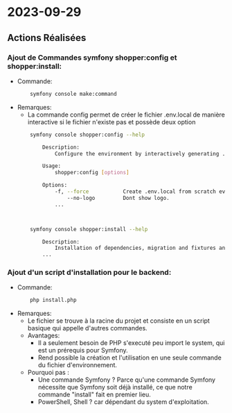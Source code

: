 # 2023-09-29

## Actions Réalisées

### Ajout de Commandes symfony shopper:config et shopper:install:

-   Commande:
    ```bash
        symfony console make:command
    ```
-   Remarques:
    - La commande config permet de créer le fichier .env.local de manière interactive si le fichier n'existe pas et possède deux option
    ```bash
        symfony console shopper:config --help

            Description:
                Configure the environment by interactively generating .env.local

            Usage:
                shopper:config [options]

            Options:
                -f, --force           Create .env.local from scratch even if it exists
                    --no-logo         Dont show logo.
                ...



        symfony console shopper:install --help

            Description:
                Installation of dependencies, migration and fixtures and generation of SSL keys (JWT auth).
            ...
    ```

### Ajout d'un script d'installation pour le backend:

-   Commande:
    ```bash
        php install.php
    ```
-   Remarques:
    -   Le fichier se trouve à la racine du projet et consiste en un script basique qui appelle d'autres commandes.
    -   Avantages: 
        *   Il a seulement besoin de PHP s'executé peu import le system, qui est un prérequis pour Symfony.
        *   Rend possible la création et l'utilisation en une seule commande du fichier d'environnement. 
    -   Pourquoi pas :  
        *   Une commande Symfony ? Parce qu'une commande Symfony nécessite que Symfony soit déjà installé, ce que notre commande "install" fait en premier lieu.
        *   PowerShell, Shell ? car dépendant du system d'exploitation. 

<!-- ## Commentaires

- [Ajoutez des commentaires ou des explications supplémentaires pour clarifier les actions.]

## Captures d'Écran (le cas échéant)

![Nom de la capture d'écran](../../assets/images/capture.png)

[Explication de la capture d'écran si nécessaire.] -->